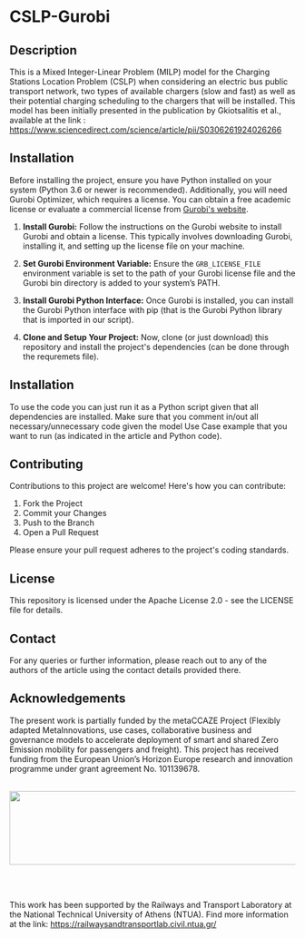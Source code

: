 # CSLP-Gurobi

## Description

This is a Mixed Integer-Linear Problem (MILP) model for the Charging Stations Location Problem (CSLP) when considering an electric bus public transport network, two types of available chargers (slow and fast) as well as their potential charging scheduling to the chargers that will be installed. This model has been initially presented in the publication by Gkiotsalitis et al., available at the link : https://www.sciencedirect.com/science/article/pii/S0306261924026266
  
## Installation

Before installing the project, ensure you have Python installed on your system (Python 3.6 or newer is recommended). Additionally, you will need Gurobi Optimizer, which requires a license. You can obtain a free academic license or evaluate a commercial license from [Gurobi's website](https://www.gurobi.com).

1. **Install Gurobi:** Follow the instructions on the Gurobi website to install Gurobi and obtain a license. This typically involves downloading Gurobi, installing it, and setting up the license file on your machine.

2. **Set Gurobi Environment Variable:** Ensure the `GRB_LICENSE_FILE` environment variable is set to the path of your Gurobi license file and the Gurobi bin directory is added to your system’s PATH.

3. **Install Gurobi Python Interface:** Once Gurobi is installed, you can install the Gurobi Python interface with pip (that is the Gurobi Python library that is imported in our script).

4. **Clone and Setup Your Project:** Now, clone (or just download) this repository and install the project's dependencies (can be done through the requremets file).

## Installation

To use the code you can just run it as a Python script given that all dependencies are installed. Make sure that you comment in/out all necessary/unnecessary code given the model Use Case example that you want to run (as indicated in the article and Python code).

## Contributing

Contributions to this project are welcome! Here's how you can contribute:

1. Fork the Project
2. Commit your Changes
3. Push to the Branch
4. Open a Pull Request

Please ensure your pull request adheres to the project's coding standards.

## License

This repository is licensed under the Apache License 2.0 - see the LICENSE file for details.

## Contact

For any queries or further information, please reach out to any of the authors of the article using the contact details provided there.

## Acknowledgements

The present work is partially funded by the metaCCAZE Project (Flexibly adapted MetaInnovations, use cases, collaborative business and governance models to accelerate deployment of smart and shared Zero Emission mobility for passengers and freight). This project has received funding from the European Union’s Horizon Europe research and innovation programme under grant agreement No. 101139678.

<br>

<img src="https://www.metaccaze-project.eu/wp-content/uploads/2024/02/metaCCAZE-Logo.svg" width="750" height="130">

<br><br>

This work has been supported by the Railways and Transport Laboratory at the National Technical University of Athens (NTUA).
Find more information at the link: https://railwaysandtransportlab.civil.ntua.gr/

<br>

